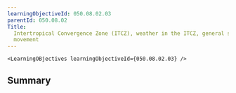 ```yaml
---
learningObjectiveId: 050.08.02.03
parentId: 050.08.02
Title:
  Intertropical Convergence Zone (ITCZ), weather in the ITCZ, general seasonal
  movement
---
```


```tsx eval
<LearningOBjectives learningObjectiveId={050.08.02.03} />
```

## Summary
